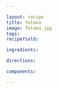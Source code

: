 ```yaml
---

layout: recipe
title: fotaka
image: fotaka.jpg
tags: 
recipeYield: 

ingredients:

directions:

components:

---
```

